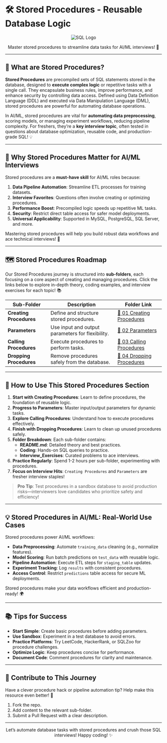 # 🛠️ Stored Procedures - Reusable Database Logic

<div align="center">
  <img src="https://img.shields.io/badge/SQL-4479A1?style=for-the-badge&logo=postgresql&logoColor=white" alt="SQL Logo" />
</div>

<p align="center">Master stored procedures to streamline data tasks for AI/ML interviews! 🚀</p>

---

## 🌟 What are Stored Procedures?

**Stored Procedures** are precompiled sets of SQL statements stored in the database, designed to **execute complex logic** or repetitive tasks with a single call. They encapsulate business rules, improve performance, and enhance security by controlling data access. Defined using Data Definition Language (DDL) and executed via Data Manipulation Language (DML), stored procedures are powerful for automating database operations.

In AI/ML, stored procedures are vital for **automating data preprocessing**, scoring models, or managing experiment workflows, reducing pipeline complexity. For freshers, they’re a **key interview topic**, often tested in questions about database optimization, reusable code, and production-grade SQL! 💡

---

## 🎯 Why Stored Procedures Matter for AI/ML Interviews

Stored procedures are a **must-have skill** for AI/ML roles because:

1. **Data Pipeline Automation**: Streamline ETL processes for training datasets.
2. **Interview Favorites**: Questions often involve creating or optimizing procedures.
3. **Performance Boost**: Precompiled logic speeds up repetitive ML tasks.
4. **Security**: Restrict direct table access for safer model deployments.
5. **Universal Applicability**: Supported in MySQL, PostgreSQL, SQL Server, and more.

Mastering stored procedures will help you build robust data workflows and ace technical interviews! 🌟

---

## 🗺️ Stored Procedures Roadmap

Our Stored Procedures journey is structured into **sub-folders**, each focusing on a core aspect of creating and managing procedures. Click the links below to explore in-depth theory, coding examples, and interview exercises for each topic! 📚

| Sub-Folder | Description | Folder Link |
|------------|-------------|-------------|
| **Creating Procedures** | Define and structure stored procedures. | [📂 01 Creating Procedures](./01%20Creating%20Procedures) |
| **Parameters** | Use input and output parameters for flexibility. | [📂 02 Parameters](./02%20Parameters) |
| **Calling Procedures** | Execute procedures to perform tasks. | [📂 03 Calling Procedures](./03%20Calling%20Procedures) |
| **Dropping Procedures** | Remove procedures safely from the database. | [📂 04 Dropping Procedures](./04%20Dropping%20Procedures) |

---

## 🚀 How to Use This Stored Procedures Section

1. **Start with Creating Procedures**: Learn to define procedures, the foundation of reusable logic.
2. **Progress to Parameters**: Master input/output parameters for dynamic tasks.
3. **Explore Calling Procedures**: Understand how to execute procedures effectively.
4. **Finish with Dropping Procedures**: Learn to clean up unused procedures safely.
5. **Folder Breakdown**: Each sub-folder contains:
   - **README.md**: Detailed theory and best practices.
   - **Coding**: Hands-on SQL queries to practice.
   - **Interview_Exercises**: Curated problems to ace interviews.
6. **Practice Regularly**: Spend 1-2 hours per sub-folder, experimenting with procedures.
7. **Focus on Interview Hits**: `Creating Procedures` and `Parameters` are fresher interview staples!

> **Pro Tip**: Test procedures in a sandbox database to avoid production risks—interviewers love candidates who prioritize safety and efficiency!

---

## 💡 Stored Procedures in AI/ML: Real-World Use Cases

Stored procedures power AI/ML workflows:

- **Data Preprocessing**: Automate `training_data` cleaning (e.g., normalize features).
- **Model Scoring**: Run batch predictions on `test_data` with reusable logic.
- **Pipeline Automation**: Execute ETL steps for `staging_table` updates.
- **Experiment Tracking**: Log `results` with consistent procedures.
- **Access Control**: Restrict `predictions` table access for secure ML deployments.

Stored procedures make your data workflows efficient and production-ready! 🌍

---

## 📚 Tips for Success

- **Start Simple**: Create basic procedures before adding parameters.
- **Use Sandbox**: Experiment in a test database to avoid errors.
- **Practice Platforms**: Try LeetCode, HackerRank, or SQLZoo for procedure challenges.
- **Optimize Logic**: Keep procedures concise for performance.
- **Document Code**: Comment procedures for clarity and maintenance.

---

## 🤝 Contribute to This Journey

Have a clever procedure hack or pipeline automation tip? Help make this resource even better! 🌟
1. Fork the repo.
2. Add content to the relevant sub-folder.
3. Submit a Pull Request with a clear description.

---

<div align="center">
  <p>Let’s automate database tasks with stored procedures and crush those SQL interviews! Happy coding! ✨</p>
</div>